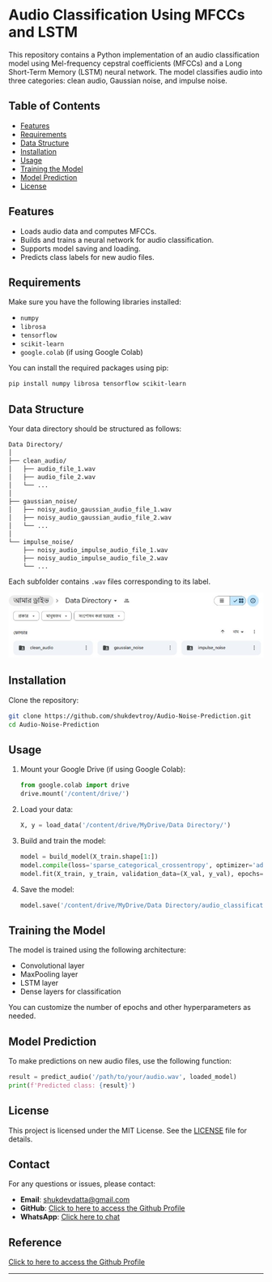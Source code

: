 # Audio Classification Using MFCCs and LSTM

This repository contains a Python implementation of an audio classification model using Mel-frequency cepstral coefficients (MFCCs) and a Long Short-Term Memory (LSTM) neural network. The model classifies audio into three categories: clean audio, Gaussian noise, and impulse noise.

## Table of Contents

- [Features](#features)
- [Requirements](#requirements)
- [Data Structure](#data-structure)
- [Installation](#installation)
- [Usage](#usage)
- [Training the Model](#training-the-model)
- [Model Prediction](#model-prediction)
- [License](#license)

## Features

- Loads audio data and computes MFCCs.
- Builds and trains a neural network for audio classification.
- Supports model saving and loading.
- Predicts class labels for new audio files.

## Requirements

Make sure you have the following libraries installed:

- `numpy`
- `librosa`
- `tensorflow`
- `scikit-learn`
- `google.colab` (if using Google Colab)

You can install the required packages using pip:

```bash
pip install numpy librosa tensorflow scikit-learn
```

## Data Structure

Your data directory should be structured as follows:

```
Data Directory/
│
├── clean_audio/
│   ├── audio_file_1.wav
│   ├── audio_file_2.wav
│   └── ...
│
├── gaussian_noise/
│   ├── noisy_audio_gaussian_audio_file_1.wav
│   ├── noisy_audio_gaussian_audio_file_2.wav
│   └── ...
│
└── impulse_noise/
    ├── noisy_audio_impulse_audio_file_1.wav
    ├── noisy_audio_impulse_audio_file_2.wav
    └── ...
```

Each subfolder contains `.wav` files corresponding to its label.

![Example Image](https://github.com/shukdevtroy/Audio-Noise-Prediction/blob/main/images/Capture2.jpg)

## Installation

Clone the repository:

```bash
git clone https://github.com/shukdevtroy/Audio-Noise-Prediction.git
cd Audio-Noise-Prediction
```

## Usage

1. Mount your Google Drive (if using Google Colab):

   ```python
   from google.colab import drive
   drive.mount('/content/drive/')
   ```

2. Load your data:

   ```python
   X, y = load_data('/content/drive/MyDrive/Data Directory/')
   ```

3. Build and train the model:

   ```python
   model = build_model(X_train.shape[1:])
   model.compile(loss='sparse_categorical_crossentropy', optimizer='adam', metrics=['accuracy'])
   model.fit(X_train, y_train, validation_data=(X_val, y_val), epochs=30)
   ```

4. Save the model:

   ```python
   model.save('/content/drive/MyDrive/Data Directory/audio_classification_model.h5')
   ```

## Training the Model

The model is trained using the following architecture:

- Convolutional layer
- MaxPooling layer
- LSTM layer
- Dense layers for classification

You can customize the number of epochs and other hyperparameters as needed.

## Model Prediction

To make predictions on new audio files, use the following function:

```python
result = predict_audio('/path/to/your/audio.wav', loaded_model)
print(f'Predicted class: {result}')
```

## License

This project is licensed under the MIT License. See the [LICENSE](LICENSE) file for details.

## Contact

For any questions or issues, please contact:

- **Email**: shukdevdatta@gmail.com
- **GitHub**: [Click to here to access the Github Profile](https://github.com/shukdevtroy)
- **WhatsApp**: [Click here to chat](https://wa.me/+8801719296601)

## Reference

[Click to here to access the Github Profile](https://github.com/shukdevtroy/Audio-Noise-Generator/)

---

